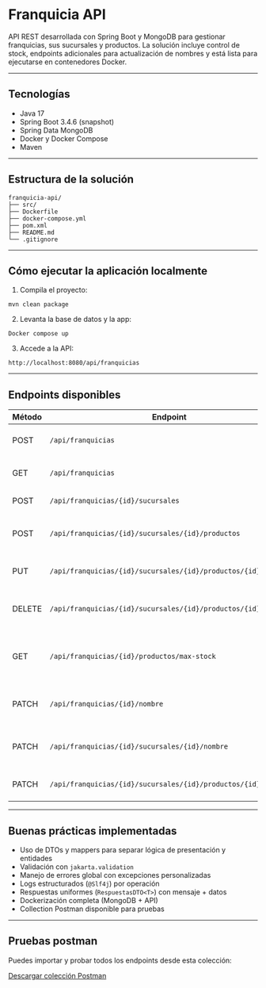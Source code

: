 # Franquicia API

API REST desarrollada con Spring Boot y MongoDB para gestionar franquicias, sus sucursales y productos. La solución incluye control de stock, endpoints adicionales para actualización de nombres y está lista para ejecutarse en contenedores Docker.

---

## Tecnologías

- Java 17
- Spring Boot 3.4.6 (snapshot)
- Spring Data MongoDB
- Docker y Docker Compose
- Maven

---

## Estructura de la solución

```
franquicia-api/
├── src/
├── Dockerfile
├── docker-compose.yml
├── pom.xml
├── README.md
└── .gitignore
```

---

## Cómo ejecutar la aplicación localmente

1. Compila el proyecto:

```
mvn clean package
```

2. Levanta la base de datos y la app:

```
Docker compose up
```

3. Accede a la API:

```
http://localhost:8080/api/franquicias
```

---

## Endpoints disponibles

| Método | Endpoint                                                      | Descripción                                    |
|--------|---------------------------------------------------------------|------------------------------------------------|
| POST   | `/api/franquicias`                                            | Crear una nueva franquicia                     |
| GET    | `/api/franquicias`                                            | Listar todas las franquicias                   |
| POST   | `/api/franquicias/{id}/sucursales`                            | Agregar una sucursal                           |
| POST   | `/api/franquicias/{id}/sucursales/{id}/productos`             | Agregar un producto a una sucursal             |
| PUT    | `/api/franquicias/{id}/sucursales/{id}/productos/{id}`        | Actualizar el stock de un producto             |
| DELETE | `/api/franquicias/{id}/sucursales/{id}/productos/{id}`        | Eliminar un producto de una sucursal           |
| GET    | `/api/franquicias/{id}/productos/max-stock`                   | Ver productos con más stock por sucursal       |
| PATCH  | `/api/franquicias/{id}/nombre`                                | Actualizar el nombre de una franquicia         |
| PATCH  | `/api/franquicias/{id}/sucursales/{id}/nombre`                | Actualizar el nombre de una sucursal           |
| PATCH  | `/api/franquicias/{id}/sucursales/{id}/productos/{id}/nombre` | Actualizar el nombre de un producto            |

---

## Buenas prácticas implementadas

- Uso de DTOs y mappers para separar lógica de presentación y entidades
- Validación con `jakarta.validation`
- Manejo de errores global con excepciones personalizadas
- Logs estructurados (`@Slf4j`) por operación
- Respuestas uniformes (`RespuestasDTO<T>`) con mensaje + datos
- Dockerización completa (MongoDB + API)
- Collection Postman disponible para pruebas

---

## Pruebas postman

Puedes importar y probar todos los endpoints desde esta colección:

[Descargar colección Postman](./Accenture.postman_collection.json)



